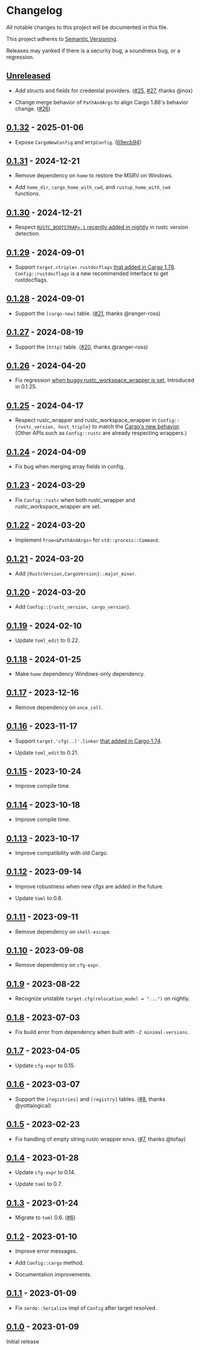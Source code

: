 # Changelog

All notable changes to this project will be documented in this file.

This project adheres to [Semantic Versioning](https://semver.org).

Releases may yanked if there is a security bug, a soundness bug, or a regression.

<!--
Note: In this file, do not use the hard wrap in the middle of a sentence for compatibility with GitHub comment style markdown rendering.
-->

## [Unreleased]

- Add structs and fields for credential providers. ([#25](https://github.com/taiki-e/cargo-config2/pull/25), [#27](https://github.com/taiki-e/cargo-config2/pull/27), thanks @nox)

- Change merge behavior of `PathAndArgs` to align Cargo 1.86's behavior change. ([#26](https://github.com/taiki-e/cargo-config2/issues/26))

## [0.1.32] - 2025-01-06

- Expose `CargoNewConfig` and `HttpConfig`. ([69ecb94](https://github.com/taiki-e/cargo-config2/commit/69ecb94d6eb30702d0150043533146df489723cd))

## [0.1.31] - 2024-12-21

- Remove dependency on `home` to restore the MSRV on Windows.

- Add `home_dir`, `cargo_home_with_cwd`, and `rustup_home_with_cwd` functions.

## [0.1.30] - 2024-12-21

- Respect [`RUSTC_BOOTSTRAP=-1` recently added in nightly](https://github.com/rust-lang/rust/pull/132993) in rustc version detection.

## [0.1.29] - 2024-09-01

- Support `target.<triple>.rustdocflags` [that added in Cargo 1.78](https://github.com/rust-lang/cargo/pull/13197).
  `Config::rustdocflags` is a new recommended interface to get rustdocflags.

## [0.1.28] - 2024-09-01

- Support the `[cargo-new]` table. ([#21](https://github.com/taiki-e/cargo-config2/pull/21), thanks @ranger-ross)

## [0.1.27] - 2024-08-19

- Support the `[http]` table. ([#20](https://github.com/taiki-e/cargo-config2/pull/20), thanks @ranger-ross)

## [0.1.26] - 2024-04-20

- Fix regression [when buggy rustc_workspace_wrapper is set](https://github.com/cuviper/autocfg/issues/58#issuecomment-2067625980), introduced in 0.1.25.

## [0.1.25] - 2024-04-17

- Respect rustc_wrapper and rustc_workspace_wrapper in `Config::{rustc_version, host_triple}` to match the [Cargo's new behavior](https://github.com/rust-lang/cargo/pull/13659). (Other APIs such as `Config::rustc` are already respecting wrappers.)

## [0.1.24] - 2024-04-09

- Fix bug when merging array fields in config.

## [0.1.23] - 2024-03-29

- Fix `Config::rustc` when both rustc_wrapper and rustc_workspace_wrapper are set.

## [0.1.22] - 2024-03-20

- Implement `From<&PathAndArgs>` for `std::process::Command`.

## [0.1.21] - 2024-03-20

- Add `{RustcVersion,CargoVersion}::major_minor`.

## [0.1.20] - 2024-03-20

- Add `Config::{rustc_version, cargo_version}`.

## [0.1.19] - 2024-02-10

- Update `toml_edit` to 0.22.

## [0.1.18] - 2024-01-25

- Make `home` dependency Windows-only dependency.

## [0.1.17] - 2023-12-16

- Remove dependency on `once_cell`.

## [0.1.16] - 2023-11-17

- Support `target.'cfg(..)'.linker` [that added in Cargo 1.74](https://github.com/rust-lang/cargo/pull/12535).

- Update `toml_edit` to 0.21.

## [0.1.15] - 2023-10-24

- Improve compile time.

## [0.1.14] - 2023-10-18

- Improve compile time.

## [0.1.13] - 2023-10-17

- Improve compatibility with old Cargo.

## [0.1.12] - 2023-09-14

- Improve robustness when new cfgs are added in the future.

- Update `toml` to 0.8.

## [0.1.11] - 2023-09-11

- Remove dependency on `shell-escape`.

## [0.1.10] - 2023-09-08

- Remove dependency on `cfg-expr`.

## [0.1.9] - 2023-08-22

- Recognize unstable `target.cfg(relocation_model = "...")` on nightly.

## [0.1.8] - 2023-07-03

- Fix build error from dependency when built with `-Z minimal-versions`.

## [0.1.7] - 2023-04-05

- Update `cfg-expr` to 0.15.

## [0.1.6] - 2023-03-07

- Support the `[registries]` and `[registry]` tables. ([#8](https://github.com/taiki-e/cargo-config2/pull/8), thanks @yottalogical)

## [0.1.5] - 2023-02-23

- Fix handling of empty string rustc wrapper envs. ([#7](https://github.com/taiki-e/cargo-config2/pull/7), thanks @tofay)

## [0.1.4] - 2023-01-28

- Update `cfg-expr` to 0.14.

- Update `toml` to 0.7.

## [0.1.3] - 2023-01-24

- Migrate to `toml` 0.6. ([#6](https://github.com/taiki-e/cargo-config2/pull/6))

## [0.1.2] - 2023-01-10

- Improve error messages.

- Add `Config::cargo` method.

- Documentation improvements.

## [0.1.1] - 2023-01-09

- Fix `serde::Serialize` impl of `Config` after target resolved.

## [0.1.0] - 2023-01-09

Initial release

[Unreleased]: https://github.com/taiki-e/cargo-config2/compare/v0.1.32...HEAD
[0.1.32]: https://github.com/taiki-e/cargo-config2/compare/v0.1.31...v0.1.32
[0.1.31]: https://github.com/taiki-e/cargo-config2/compare/v0.1.30...v0.1.31
[0.1.30]: https://github.com/taiki-e/cargo-config2/compare/v0.1.29...v0.1.30
[0.1.29]: https://github.com/taiki-e/cargo-config2/compare/v0.1.28...v0.1.29
[0.1.28]: https://github.com/taiki-e/cargo-config2/compare/v0.1.27...v0.1.28
[0.1.27]: https://github.com/taiki-e/cargo-config2/compare/v0.1.26...v0.1.27
[0.1.26]: https://github.com/taiki-e/cargo-config2/compare/v0.1.25...v0.1.26
[0.1.25]: https://github.com/taiki-e/cargo-config2/compare/v0.1.24...v0.1.25
[0.1.24]: https://github.com/taiki-e/cargo-config2/compare/v0.1.23...v0.1.24
[0.1.23]: https://github.com/taiki-e/cargo-config2/compare/v0.1.22...v0.1.23
[0.1.22]: https://github.com/taiki-e/cargo-config2/compare/v0.1.21...v0.1.22
[0.1.21]: https://github.com/taiki-e/cargo-config2/compare/v0.1.20...v0.1.21
[0.1.20]: https://github.com/taiki-e/cargo-config2/compare/v0.1.19...v0.1.20
[0.1.19]: https://github.com/taiki-e/cargo-config2/compare/v0.1.18...v0.1.19
[0.1.18]: https://github.com/taiki-e/cargo-config2/compare/v0.1.17...v0.1.18
[0.1.17]: https://github.com/taiki-e/cargo-config2/compare/v0.1.16...v0.1.17
[0.1.16]: https://github.com/taiki-e/cargo-config2/compare/v0.1.15...v0.1.16
[0.1.15]: https://github.com/taiki-e/cargo-config2/compare/v0.1.14...v0.1.15
[0.1.14]: https://github.com/taiki-e/cargo-config2/compare/v0.1.13...v0.1.14
[0.1.13]: https://github.com/taiki-e/cargo-config2/compare/v0.1.12...v0.1.13
[0.1.12]: https://github.com/taiki-e/cargo-config2/compare/v0.1.11...v0.1.12
[0.1.11]: https://github.com/taiki-e/cargo-config2/compare/v0.1.10...v0.1.11
[0.1.10]: https://github.com/taiki-e/cargo-config2/compare/v0.1.9...v0.1.10
[0.1.9]: https://github.com/taiki-e/cargo-config2/compare/v0.1.8...v0.1.9
[0.1.8]: https://github.com/taiki-e/cargo-config2/compare/v0.1.7...v0.1.8
[0.1.7]: https://github.com/taiki-e/cargo-config2/compare/v0.1.6...v0.1.7
[0.1.6]: https://github.com/taiki-e/cargo-config2/compare/v0.1.5...v0.1.6
[0.1.5]: https://github.com/taiki-e/cargo-config2/compare/v0.1.4...v0.1.5
[0.1.4]: https://github.com/taiki-e/cargo-config2/compare/v0.1.3...v0.1.4
[0.1.3]: https://github.com/taiki-e/cargo-config2/compare/v0.1.2...v0.1.3
[0.1.2]: https://github.com/taiki-e/cargo-config2/compare/v0.1.1...v0.1.2
[0.1.1]: https://github.com/taiki-e/cargo-config2/compare/v0.1.0...v0.1.1
[0.1.0]: https://github.com/taiki-e/cargo-config2/releases/tag/v0.1.0
